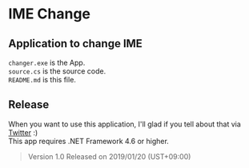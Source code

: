 # IME Change
## Application to change IME
`changer.exe` is the App.  
`source.cs` is the source code.  
`README.md` is this file.  

## Release
When you want to use this application, I'll glad if you tell about that via [Twitter](https://twitter.com/a01sa01to) :)  
This app requires .NET Framework 4.6 or higher.  
> Version 1.0 Released on 2019/01/20 (UST+09:00)